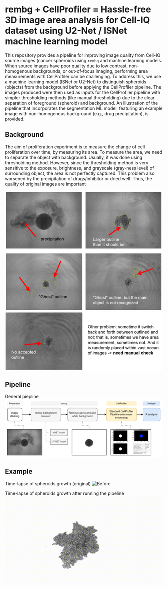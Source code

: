 # rembg + CellProfiler = Hassle-free 3D image area analysis for Cell-IQ dataset using U2-Net / ISNet machine learning model

This repository provides a pipeline for improving image quality from Cell-IQ source images (cancer spheroids using `rembg` and machine learning models. When source images have poor quality due to low contrast, non-homogenous backgrounds, or out-of-focus imaging, performing area measurements with CellProfiler can be challenging. To address this, we use a machine learning model (ISNet or U2-Net) to distinguish spheroids (objects) from the background before applying the CellProfiler pipeline. The images produced were then used as inputs for the CellProfiler pipeline with simpler thresholding methods (like manual thresholding) due to the clear separation of foreground (spheroid) and background. An illustration of the pipeline that incorporates the segmentation ML model, featuring an example image with non-homogenous background (e.g., drug precipitation), is provided.

## Background
The aim of proliferation experiment is to measure the change of cell proliferation over time, by measuring its area. To measure the area, we need to separate the object with background. Usually, it was done using thresholding method. However, since the thresholding method is very sensitive to the exposure, brightness, and grayscale (gray-ness level) of surrounding object, the area is not perfectly captured. This problem also worsened by the precipitation of drugs/inhibitor or dried well. Thus, the quality of original images are important

![Problem](https://raw.githubusercontent.com/fabifuu/rembg_spheroids/main/Asset/ppt1.png)
![Problem](https://raw.githubusercontent.com/fabifuu/rembg_spheroids/main/Asset/ppt2.png)

## Pipeline 
General piepline
![Pipeline](https://raw.githubusercontent.com/fabifuu/rembg_spheroids/main/Asset/Chapter%202%20-%20CellProfiler%20Pipeline-isnet%20pipeline.drawio.png)

## Example
Time-lapse of spheroids growth (original)
![Before](Asset/before.gif)

Time-lapse of spheroids growth after running the pipeline
![After](Asset/after.gif)
